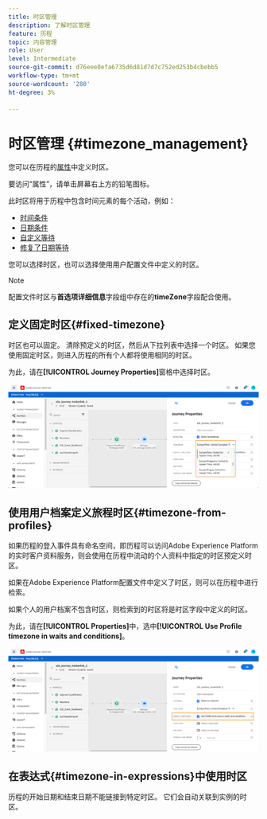 ```yaml
---
title: 时区管理
description: 了解时区管理
feature: 历程
topic: 内容管理
role: User
level: Intermediate
source-git-commit: d76eee0efa6735d6d81d7d7c752ed253b4cbebb5
workflow-type: tm+mt
source-wordcount: '280'
ht-degree: 3%

---
```


# 时区管理 {#timezone_management}

您可以在历程的[属性](../building-journeys/journey-gs.md#change-properties)中定义时区。

要访问“属性”，请单击屏幕右上方的铅笔图标。

此时区将用于历程中包含时间元素的每个活动，例如：

* [时间条件](../building-journeys/condition-activity.md#time_condition)
* [日期条件](../building-journeys/condition-activity.md#date_condition)
* [自定义等待](../building-journeys/wait-activity.md#custom)
* [修复了日期等待](../building-journeys/wait-activity.md#fixed_date)

您可以选择时区，也可以选择使用用户配置文件中定义的时区。

>[!NOTE]
>
>配置文件时区与&#x200B;**首选项详细信息**&#x200B;字段组中存在的&#x200B;**timeZone**&#x200B;字段配合使用。

## 定义固定时区{#fixed-timezone}

时区也可以固定。 清除预定义的时区，然后从下拉列表中选择一个时区。 如果您使用固定时区，则进入历程的所有个人都将使用相同的时区。

为此，请在&#x200B;**[!UICONTROL Journey Properties]**&#x200B;窗格中选择时区。

![](../assets/journey72.png)

## 使用用户档案定义旅程时区{#timezone-from-profiles}

如果历程的登入事件具有命名空间，即历程可以访问Adobe Experience Platform的实时客户资料服务，则会使用在历程中流动的个人资料中指定的时区预定义时区。

如果在Adobe Experience Platform配置文件中定义了时区，则可以在历程中进行检索。

如果个人的用户档案不包含时区，则检索到的时区将是时区字段中定义的时区。

为此，请在&#x200B;**[!UICONTROL Properties]**&#x200B;中，选中&#x200B;**[!UICONTROL Use Profile timezone in waits and conditions]**。

![](../assets/journey73.png)

## 在表达式{#timezone-in-expressions}中使用时区

历程的开始日期和结束日期不能链接到特定时区。 它们会自动关联到实例的时区。
